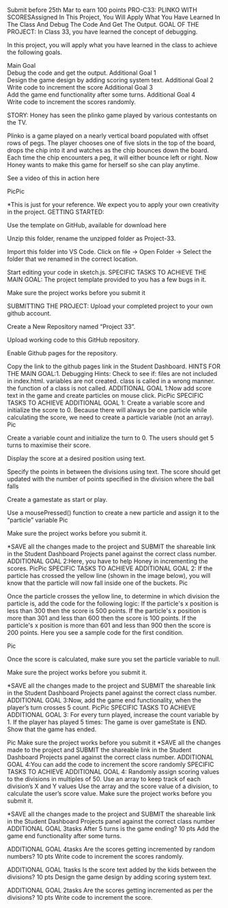 Submit before 25th Mar to earn 100 points
PRO-C33: PLINKO WITH SCORESAssigned
In This Project, You Will Apply What You Have Learned In The Class And Debug The Code And Get The Output.
GOAL OF THE PROJECT:
In Class 33, you have learned the concept of debugging.

In this project, you will apply what you have learned in the class to achieve the following goals.

Main Goal	
Debug the code and get the output.
Additional Goal 1	
Design the game design by adding scoring system text.
Additional Goal 2	
Write code to increment the score
Additional Goal 3	
Add the game end functionality after some turns.
Additional Goal 4	
Write code to increment the scores randomly.

STORY:
Honey has seen the plinko game played by various contestants on the TV.

Plinko is a game played on a nearly vertical board populated with offset rows of pegs. The player chooses one of five slots in the top of the board, drops the chip into it and watches as the chip bounces down the board. Each time the chip encounters a peg, it will either bounce left or right. Now Honey wants to make this game for herself so she can play anytime.

See a video of this in action here



PicPic


*This is just for your reference. We expect you to apply your own creativity in the project.
GETTING STARTED:


Use the template on GitHub, available for download here

Unzip this folder, rename the unzipped folder as Project-33.

Import this folder into VS Code.
Click on file -> Open Folder -> Select the folder that we renamed in the correct location.


Start editing your code in sketch.js.
SPECIFIC TASKS TO ACHIEVE THE MAIN GOAL:
The project template provided to you has a few bugs in it.

Make sure the project works before you submit it


SUBMITTING THE PROJECT:
Upload your completed project to your own github account.

Create a New Repository named “Project 33”.

Upload working code to this GitHub repository.

Enable Github pages for the repository.

Copy the link to the github pages link in the Student Dashboard.
HINTS FOR THE MAIN GOAL:1. Debugging Hints: Check to see if:
files are not included in index.html.
variables are not created.
class is called in a wrong manner.
the function of a class is not called.
ADDITIONAL GOAL 1:Now add score text in the game and create particles on mouse click.
PicPic
SPECIFIC TASKS TO ACHIEVE ADDITIONAL GOAL 1:
Create a variable score and initialize the score to 0.
Because there will always be one particle while calculating the score, we need to create a particle variable (not an array). Pic

Create a variable count and initialize the turn to 0.
The users should get 5 turns to maximise their score.

Display the score at a desired position using text.

Specify the points in between the divisions using text.
The score should get updated with the number of points specified in the division where the ball falls

Create a gamestate as start or play.

Use a mousePressed() function to create a new particle and assign it to the “particle” variable
Pic

Make sure the project works before you submit it.

*SAVE all the changes made to the project and SUBMIT the shareable link in the Student Dashboard Projects panel against the correct class number.
ADDITIONAL GOAL 2:Here, you have to help Honey in incrementing the scores.
PicPic
SPECIFIC TASKS TO ACHIEVE ADDITIONAL GOAL 2:
If the particle has crossed the yellow line (shown in the image below), you will know that the particle will now fall inside one of the buckets.
Pic

Once the particle crosses the yellow line, to determine in which division the particle is, add the code for the following logic:
If the particle's x position is less than 300 then the score is 500 points.
If the particle's x position is more than 301 and less than 600 then the score is 100 points.
If the particle's x position is more than 601 and less than 900 then the score is 200 points.
Here you see a sample code for the first condition.


Pic

Once the score is calculated, make sure you set the particle variable to null.

Make sure the project works before you submit it.


*SAVE all the changes made to the project and SUBMIT the shareable link in the Student Dashboard Projects panel against the correct class number.
ADDITIONAL GOAL 3:Now, add the game end functionality, when the player’s turn crosses 5 count.
PicPic
SPECIFIC TASKS TO ACHIEVE ADDITIONAL GOAL 3:
For every turn played, increase the count variable by 1.
If the player has played 5 times:
The game is over
gameState is END.
Show that the game has ended.

Pic
Make sure the project works before you submit it
*SAVE all the changes made to the project and SUBMIT the shareable link in the Student Dashboard Projects panel against the correct class number.
ADDITIONAL GOAL 4:You can add the code to increment the score randomly
SPECIFIC TASKS TO ACHIEVE ADDITIONAL GOAL 4:
Randomly assign scoring values to the divisions in multiples of 50.
Use an array to keep track of each division’s X and Y values
Use the array and the score value of a division, to calculate the user’s score value.
Make sure the project works before you submit it.


*SAVE all the changes made to the project and SUBMIT the shareable link in the Student Dashboard Projects panel against the correct class number
ADDITIONAL GOAL 3tasks
After 5 turns is the game ending?
10 pts
Add the game end functionality after some turns.

ADDITIONAL GOAL 4tasks
Are the scores getting incremented by random numbers?
10 pts
Write code to increment the scores randomly.

ADDITIONAL GOAL 1tasks
Is the score text added by the kids between the divisions?
10 pts
Design the game design by adding scoring system text.

ADDITIONAL GOAL 2tasks
Are the scores getting incremented as per the divisions?
10 pts
Write code to increment the score.
